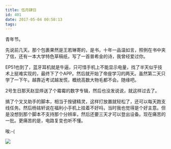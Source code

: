 ```yaml
---
title: 伍月肆日
id: 401
date: 2017-05-04 00:58:13
tags:
---
```


青年节。

先说前几天。那个包裹果然是王若琳寄的，是书，十年一品温如言，照例在书中夹了信，还有一本大学特色草稿纸，写了一首普希金的诗，我曾经爱过你。

EP51也到了，蓝牙耳机就是牛逼，只可惜手机上不能显示电量，找了半天似乎技术上挺难实现的，最终下了个APP。然后就开始了帝座学习的两天。虽然第二天只学了一下午。越靠近考试越发慌，概统高数大物毛都不会。随缘吧。

2号生日那天赵显烨送了个霉霉的数字专辑，然后也没发说说，就这样过去了。

搞了个叉叉助手的脚本，相当于按键精灵，这样打放置就轻松了，还可以每天跑支线任务。然后杨铭轩说在福利小手机上挂着不好吗，当时我也觉得是个好主意。但是没想到那个脚本不支持那个分辨率，然后还要三天才可以登出设备。现在痛苦的一批。更痛苦的是，电路复变也听不懂。

唉:-(

![](http://eremite-1252628011.cossh.myqcloud.com/wp-content/uploads/2016/12/6631798940935067307.jpg)